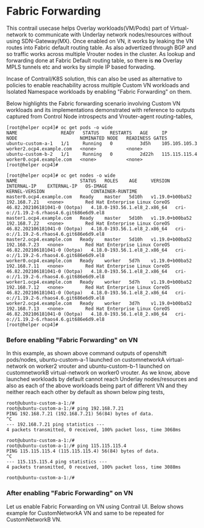 # Fabric Forwarding

  This contrail usecase helps Overlay workloads(VM/Pods) part of Virtual-network to communicate with Underlay network nodes/resources without using SDN-Gateway(MX). Once enabled on VN, it works by leaking the VN routes into Fabric default routing table. As also advertized through BGP and so traffic works across multiple Vrouter nodes in the cluster. As lookup and forwarding done at Fabric Default routing table, so there is **no** Overlay MPLS tunnels etc and works by simple IP based forwading.
  
  Incase of Contrail/K8S solution, this can also be used as alternative to policies to enable reachability across multiple Custom VN workloads and Isolated Namespace workloads by enabling "Fabric Forwarding" on them.
  
  Below highlights the Fabric forwarding scenario involving Custom VN workloads and its implementations demonstrated with reference to outputs captured from Control Node introspects and Vrouter-agent routing-tables,
  
  ```
  [root@helper ocp4]# oc get pods -o wide
NAME                READY   STATUS    RESTARTS   AGE     IP               NODE                       NOMINATED NODE   READINESS GATES
ubuntu-custom-a-1   1/1     Running   0          3d5h    105.105.105.3    worker2.ocp4.example.com   <none>           <none>
ubuntu-custom-b-2   1/1     Running   0          2d22h   115.115.115.4    worker0.ocp4.example.com   <none>           <none>
[root@helper ocp4]# 

  [root@helper ocp4]# oc get nodes -o wide
NAME                       STATUS   ROLES    AGE     VERSION           INTERNAL-IP    EXTERNAL-IP   OS-IMAGE                                                       KERNEL-VERSION                 CONTAINER-RUNTIME
master0.ocp4.example.com   Ready    master   5d10h   v1.19.0+b00ba52   192.168.7.21   <none>        Red Hat Enterprise Linux CoreOS 46.82.202106181041-0 (Ootpa)   4.18.0-193.56.1.el8_2.x86_64   cri-o://1.19.2-6.rhaos4.6.git686e6d9.el8
master1.ocp4.example.com   Ready    master   5d10h   v1.19.0+b00ba52   192.168.7.22   <none>        Red Hat Enterprise Linux CoreOS 46.82.202106181041-0 (Ootpa)   4.18.0-193.56.1.el8_2.x86_64   cri-o://1.19.2-6.rhaos4.6.git686e6d9.el8
master2.ocp4.example.com   Ready    master   5d10h   v1.19.0+b00ba52   192.168.7.23   <none>        Red Hat Enterprise Linux CoreOS 46.82.202106181041-0 (Ootpa)   4.18.0-193.56.1.el8_2.x86_64   cri-o://1.19.2-6.rhaos4.6.git686e6d9.el8
worker0.ocp4.example.com   Ready    worker   5d7h    v1.19.0+b00ba52   192.168.7.11   <none>        Red Hat Enterprise Linux CoreOS 46.82.202106181041-0 (Ootpa)   4.18.0-193.56.1.el8_2.x86_64   cri-o://1.19.2-6.rhaos4.6.git686e6d9.el8
worker1.ocp4.example.com   Ready    worker   5d7h    v1.19.0+b00ba52   192.168.7.12   <none>        Red Hat Enterprise Linux CoreOS 46.82.202106181041-0 (Ootpa)   4.18.0-193.56.1.el8_2.x86_64   cri-o://1.19.2-6.rhaos4.6.git686e6d9.el8
worker2.ocp4.example.com   Ready    worker   3d7h    v1.19.0+b00ba52   192.168.7.13   <none>        Red Hat Enterprise Linux CoreOS 46.82.202106181041-0 (Ootpa)   4.18.0-193.56.1.el8_2.x86_64   cri-o://1.19.2-6.rhaos4.6.git686e6d9.el8
[root@helper ocp4]# 

  ```
  
### Before enabling "Fabric Forwarding" on VN
  
   In this example, as shown above command outputs of openshift pods/nodes, ubuntu-custom-a-1 launched on customnetworkA virtual-network on worker2 vrouter and ubuntu-custom-b-1 launched on customnetworkB virtual-network on worker0 vrouter. As we know, above launched workloads by default cannot reach Underlay nodes/resources and also as each of the above workloads being part of different VN and they neither reach each other by default as shown below ping tests,
  
  ```
  root@ubuntu-custom-a-1:/# 
root@ubuntu-custom-a-1:/# ping 192.168.7.21
PING 192.168.7.21 (192.168.7.21) 56(84) bytes of data.
^C
--- 192.168.7.21 ping statistics ---
4 packets transmitted, 0 received, 100% packet loss, time 3068ms

root@ubuntu-custom-a-1:/# 
root@ubuntu-custom-a-1:/# ping 115.115.115.4
PING 115.115.115.4 (115.115.115.4) 56(84) bytes of data.
^C
--- 115.115.115.4 ping statistics ---
4 packets transmitted, 0 received, 100% packet loss, time 3088ms

root@ubuntu-custom-a-1:/# 
  ```
  
### After enabling "Fabric Forwarding" on VN

  Let us enable Fabric Forwarding on VN using Contrail UI.  Below shows example for CustomNetworkA VN and same to be repeated for CustomNetworkB VN.
  
  
  
  
  

  
  
